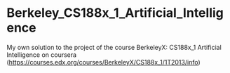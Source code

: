 # Berkeley_CS188x_1_Artificial_Intelligence
My own solution to the project of the course BerkeleyX: CS188x_1 Artificial Intelligence on coursera (https://courses.edx.org/courses/BerkeleyX/CS188x_1/1T2013/info)
